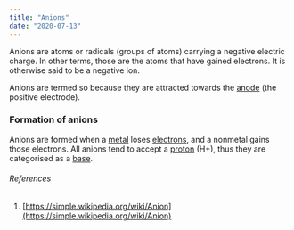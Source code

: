 ```yaml
---
title: "Anions"
date: "2020-07-13"
---
```


Anions are atoms or radicals (groups of atoms) carrying a negative electric charge. In other terms, those are the atoms that have gained electrons. It is otherwise said to be a negative ion.

Anions are termed so because they are attracted towards the [anode](https://chemistdictionary.com/anode/) (the positive electrode).

### Formation of anions

Anions are formed when a [metal](https://chemistdictionary.com/metal/) loses [electrons](https://chemistdictionary.com/electron/), and a nonmetal gains those electrons. All anions tend to accept a [proton](https://chemistdictionary.com/proton/) (H+), thus they are categorised as a [base](https://chemistdictionary.com/base/).

###### References

1. [https://simple.wikipedia.org/wiki/Anion](https://simple.wikipedia.org/wiki/Anion)
